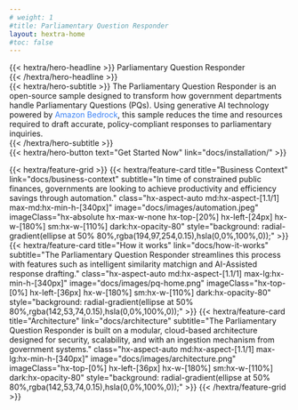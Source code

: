 ```yaml
---
# weight: 1
#title: Parliamentary Question Responder
layout: hextra-home
#toc: false
---
```


<div class="hx-mt-6 hx-mb-6">
{{< hextra/hero-headline >}}
<span class="hx-whitespace">
	Parliamentary Question Responder
</span><br class="sm:hx-block hx-hidden" />
{{< /hextra/hero-headline >}}
</div>

<div class="hx-mb-12">
{{< hextra/hero-subtitle >}}
<span class="hx-whitespace">
	The Parliamentary Question Responder is an open-source sample designed to transform how government departments handle Parliamentary Questions (PQs). Using generative AI technology powered by <a style="color: rgb(59 130 246); display: contents;" href="https://aws.amazon.com/bedrock/">Amazon Bedrock</a>, this sample reduces the time and resources required to draft accurate, policy-compliant responses to parliamentary inquiries.
</span><br class="sm:hx-block hx-hidden" />
{{< /hextra/hero-subtitle >}}
</div>


<div class="hx-mb-6">
	{{< hextra/hero-button text="Get Started Now" link="docs/installation/" >}}
</div>


{{< hextra/feature-grid >}}
	{{< hextra/feature-card
		title="Business Context"
		link="docs/business-context"
		subtitle="In time of constrained public finances, governments are looking to achieve productivity and efficiency savings through automation."
		class="hx-aspect-auto md:hx-aspect-[1.1/1] max-md:hx-min-h-[340px]"
		image="docs/images/automation.jpeg"
		imageClass="hx-absolute hx-max-w-none hx-top-[20%] hx-left-[24px] hx-w-[180%] sm:hx-w-[110%] dark:hx-opacity-80"
		style="background: radial-gradient(ellipse at 50% 80%,rgba(194,97,254,0.15),hsla(0,0%,100%,0));"
	>}}
	{{< hextra/feature-card
		title="How it works"
		link="docs/how-it-works"
		subtitle="The Parliamentary Question Responder streamlines this process with features such as intelligent similarity matchign and AI-Assisted response drafting."
		class="hx-aspect-auto md:hx-aspect-[1.1/1] max-lg:hx-min-h-[340px]"
		image="docs/images/pq-home.png"
		imageClass="hx-top-[0%] hx-left-[36px] hx-w-[180%] sm:hx-w-[110%] dark:hx-opacity-80"
		style="background: radial-gradient(ellipse at 50% 80%,rgba(142,53,74,0.15),hsla(0,0%,100%,0));"
	>}}
  {{< hextra/feature-card
		title="Architecture"
		link="docs/architecture"
		subtitle="The Parliamentary Question Responder is built on a modular, cloud-based architecture designed for security, scalability, and with an ingestion mechanism from government systems."
		class="hx-aspect-auto md:hx-aspect-[1.1/1] max-lg:hx-min-h-[340px]"
		image="docs/images/architecture.png"
		imageClass="hx-top-[0%] hx-left-[36px] hx-w-[180%] sm:hx-w-[110%] dark:hx-opacity-80"
		style="background: radial-gradient(ellipse at 50% 80%,rgba(142,53,74,0.15),hsla(0,0%,100%,0));"
	>}}
{{< /hextra/feature-grid >}}

